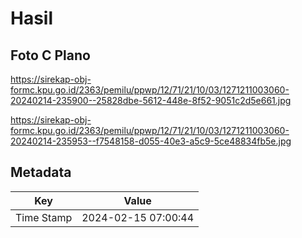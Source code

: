 # Hasil

## Foto C Plano

https://sirekap-obj-formc.kpu.go.id/2363/pemilu/ppwp/12/71/21/10/03/1271211003060-20240214-235900--25828dbe-5612-448e-8f52-9051c2d5e661.jpg

https://sirekap-obj-formc.kpu.go.id/2363/pemilu/ppwp/12/71/21/10/03/1271211003060-20240214-235953--f7548158-d055-40e3-a5c9-5ce48834fb5e.jpg


## Metadata

| Key        | Value               |
| ---------- | ------------------- |
| Time Stamp | 2024-02-15 07:00:44 |



